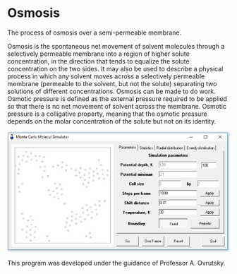 # Osmosis
The process of osmosis over a semi-permeable membrane.

Osmosis is the spontaneous net movement of solvent molecules through a selectively permeable membrane into a region of higher solute concentration, in the direction that tends to equalize the solute concentration on the two sides. It may also be used to describe a physical process in which any solvent moves across a selectively permeable membrane (permeable to the solvent, but not the solute) separating two solutions of different concentrations. Osmosis can be made to do work. Osmotic pressure is defined as the external pressure required to be applied so that there is no net movement of solvent across the membrane. Osmotic pressure is a colligative property, meaning that the osmotic pressure depends on the molar concentration of the solute but not on its identity.


![alt text](https://github.com/UkrRobot/MonteCarloMolecularSimulator/blob/master/MonteCarlo.png)

This program was developed under the guidance of Professor A. Ovrutsky.
